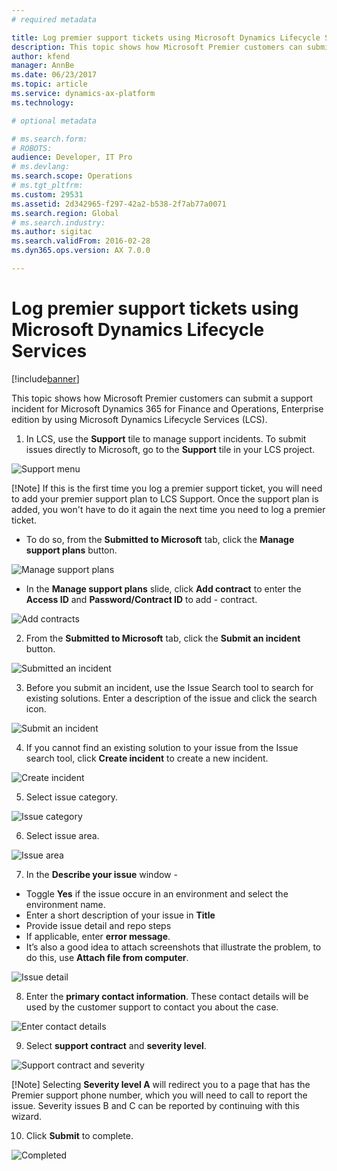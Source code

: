 ```yaml
---
# required metadata

title: Log premier support tickets using Microsoft Dynamics Lifecycle Services
description: This topic shows how Microsoft Premier customers can submit a support incident for Microsoft Dynamics 365 for Finance and Operations, Enterprise editionby using Microsoft Dynamics Lifecycle Services (LCS).
author: kfend
manager: AnnBe
ms.date: 06/23/2017
ms.topic: article
ms.service: dynamics-ax-platform
ms.technology: 

# optional metadata

# ms.search.form: 
# ROBOTS: 
audience: Developer, IT Pro
# ms.devlang: 
ms.search.scope: Operations
# ms.tgt_pltfrm: 
ms.custom: 29531
ms.assetid: 2d342965-f297-42a2-b538-2f7ab77a0071
ms.search.region: Global
# ms.search.industry: 
ms.author: sigitac
ms.search.validFrom: 2016-02-28
ms.dyn365.ops.version: AX 7.0.0

---
```


# Log premier support tickets using Microsoft Dynamics Lifecycle Services

[!include[banner](../includes/banner.md)]


This topic shows how Microsoft Premier customers can submit a support incident for Microsoft Dynamics 365 for Finance and Operations, Enterprise edition by using Microsoft Dynamics Lifecycle Services (LCS).

1. In LCS, use the **Support** tile to manage support incidents. To submit issues directly to Microsoft, go to the **Support** tile in your LCS project.

![Support menu](media/Premier1.png)

[!Note]
If this is the first time you log a premier support ticket, you will need to add your premier support plan to LCS Support. Once the support plan is added, you won't have to do it again the next time you need to log a premier ticket. 
   - To do so, from the **Submitted to Microsoft** tab, click the **Manage support plans** button. 

   ![Manage support plans](media/SupportManagePlans.png)

   - In the **Manage support plans** slide, click **Add contract** to enter the **Access ID** and **Password/Contract ID** to add - contract. 

   ![Add contracts](media/SupportAddPlans.png)

2. From the **Submitted to Microsoft** tab, click the **Submit an incident** button.

![Submitted an incident](media/Premier2.png)

3. Before you submit an incident, use the Issue Search tool to search for existing solutions. Enter a description of the issue and click the search icon.

![Submit an incident](media/Premier3.png)

4. If you cannot find an existing solution to your issue from the Issue search tool, click **Create incident** to create a new incident.

![Create incident](media/Premier4.png)

5. Select issue category. 

![Issue category](media/Premier5.png)

6. Select issue area.

![Issue area](media/Premier6.png)

7. In the **Describe your issue** window -  
 - Toggle **Yes** if the issue occure in an environment and select the environment name.  
 - Enter a short description of your issue in **Title**
 - Provide issue detail and repo steps
 - If applicable, enter **error message**. 
 - It’s also a good idea to attach screenshots that illustrate the problem, to do this, use **Attach file from computer**.
 
![Issue detail](media/Premier7.png)

8. Enter the **primary contact information**. These contact details will be used by the customer support to contact you about the case.

![Enter contact details](media/Premier8.png)

9. Select **support contract** and **severity level**. 

![Support contract and severity](media/Premier9.png)

  [!Note]
  Selecting **Severity level A** will redirect you to a page that has the Premier support phone number, which you will need to call to report the issue. Severity issues B and C can be reported by continuing with this wizard.
  
10. Click **Submit** to complete. 

![Completed](media/Premier10.png)



